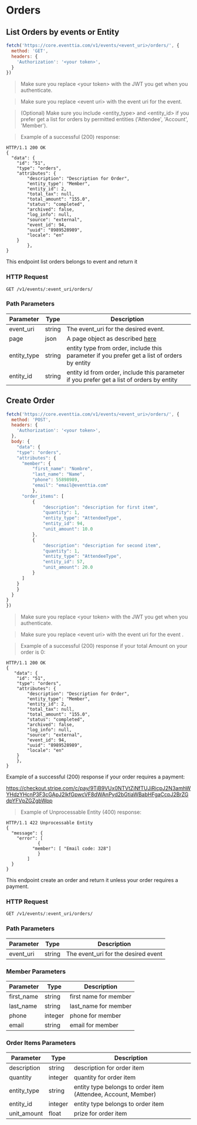 # Orders

## List Orders by events or Entity

```javascript
fetch('https://core.eventtia.com/v1/events/<event_uri>/orders/', {
  method: 'GET',
  headers: {
    'Authorization': '<your token>',
  }
})
```

> Make sure you replace &lt;your token&gt; with the JWT you get when you authenticate. 

> Make sure you replace &lt;event uri&gt; with the event uri for the event.

> (Optional) Make sure you include &lt;entity_type&gt; and &lt;entity_id&gt; if you prefer get a list for orders by permitted entities ('Attendee', 'Account', 'Member').

> Example of a successful (200) response:

```http
HTTP/1.1 200 OK
{
  "data": {
    "id": "51",
    "type": "orders",
    "attributes": {
        "description": "Description for Order",
        "entity_type": "Member",
        "entity_id": 2,
        "total_tax": null,
        "total_amount": "155.0",
        "status": "completed",
        "archived": false,
        "log_info": null,
        "source": "external",
        "event_id": 94,
        "uuid": "8989528989",
        "locale": "en"
    }
        },
}
```

This endpoint list orders belongs to event and return it

### HTTP Request

`GET /v1/events/:event_uri/orders/`

### Path Parameters

Parameter |  Type   | Description
--------- | ------- | -----------
event_uri | string  | The event_uri for the desired event.
page | json | A page object as described <a href="#pagination">here</a>
entity_type | string | entity type from order, include this parameter if you prefer get a list of orders by entity
entity_id | string | entity id from order, include this parameter if you prefer get a list of orders by entity

## Create Order

```javascript
fetch('https://core.eventtia.com/v1/events/<event_uri>/orders/', {
  method: 'POST',
  headers: {
    'Authorization': '<your token>',
  },
  body: {
    "data": {
    "type": "orders",
    "attributes": {
      "member": {
          "first_name": "Nombre",
          "last_name": "Name",
          "phone": 55898989,
          "email": "email@eventtia.com"
          },
      "order_items": [
          {
              "description": "description for first item",
              "quantity": 1,
              "entity_type": "AttendeeType",
              "entity_id": 94,
              "unit_amount": 10.0
          },
          {
              "description": "description for second item",
              "quantity": 1,
              "entity_type": "AttendeeType",
              "entity_id": 57,
              "unit_amount": 20.0
          }
      ]
    }
    }
  }
}
})
```

> Make sure you replace &lt;your token&gt; with the JWT you get when you authenticate. 

> Make sure you replace &lt;event uri&gt; with the event uri for the event .  


> 
> Example of a successful (200) response if your total Amount on your order is 0:

```http
HTTP/1.1 200 OK
{
   "data": {
    "id": "51",
    "type": "orders",
    "attributes": {
        "description": "Description for Order",
        "entity_type": "Member",
        "entity_id": 2,
        "total_tax": null,
        "total_amount": "155.0",
        "status": "completed",
        "archived": false,
        "log_info": null,
        "source": "external",
        "event_id": 94,
        "uuid": "8989528989",
        "locale": "en"
    }
    },
}
```

Example of a successful (200) response if your order requires a payment:

https://checkout.stripe.com/c/pay/9TjB9VUx0NTVtZjNfTUJiRicpJ2N3amhWYHdzYHcnP3F3cGApJ2lkfGpwcVF8dWAnPyd2bGtiaWBabHFgaCcpJ2BrZGdpYFVpZGZgbWpp

>Example of Unprocessable Entity (400) response:

```http
HTTP/1.1 422 Unprocessable Entity
{
  "message": {
    "error": [
            {
          "member": [ "Email code: 328"]
            }
        ]
  }
}
```

This endpoint create an order and return it unless your order requires a payment.

### HTTP Request

`GET /v1/events/:event_uri/orders/`

### Path Parameters

Parameter |  Type   | Description
--------- | ------- | -----------
event_uri | string  | The event_uri for the desired event

### Member Parameters

Parameter  |  Type  | Description
---------  | -------| -----------
first_name       | string | first name for member
last_name |  string  | last_name for member
phone    | integer | phone for member
email  | string| email for member

### Order Items Parameters

Parameter  |  Type  | Description
---------  | -------| -----------
description  | string | description for order item
quantity |  integer | quantity for order item
entity_type |  string | entity type belongs to order item (Attendee, Account, Member)
entity_id   | integer| entity type belongs to order item
unit_amount | float | prize for order item